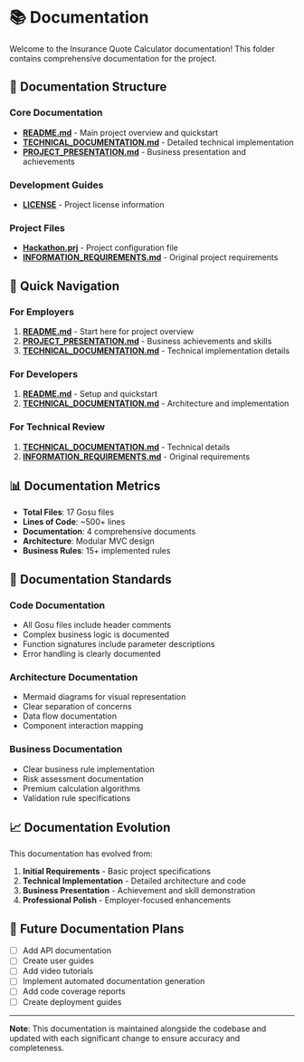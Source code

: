# 📚 Documentation

Welcome to the Insurance Quote Calculator documentation! This folder contains comprehensive documentation for the project.

## 📖 Documentation Structure

### Core Documentation
- **[README.md](../README.md)** - Main project overview and quickstart
- **[TECHNICAL_DOCUMENTATION.md](../TECHNICAL_DOCUMENTATION.md)** - Detailed technical implementation
- **[PROJECT_PRESENTATION.md](../PROJECT_PRESENTATION.md)** - Business presentation and achievements

### Development Guides
- **[LICENSE](../LICENSE)** - Project license information

### Project Files
- **[Hackathon.prj](../Hackathon.prj)** - Project configuration file
- **[INFORMATION_REQUIREMENTS.md](../INFORMATION_REQUIREMENTS.md)** - Original project requirements

## 🎯 Quick Navigation

### For Employers
1. **[README.md](../README.md)** - Start here for project overview
2. **[PROJECT_PRESENTATION.md](../PROJECT_PRESENTATION.md)** - Business achievements and skills
3. **[TECHNICAL_DOCUMENTATION.md](../TECHNICAL_DOCUMENTATION.md)** - Technical implementation details

### For Developers
1. **[README.md](../README.md)** - Setup and quickstart
2. **[TECHNICAL_DOCUMENTATION.md](../TECHNICAL_DOCUMENTATION.md)** - Architecture and implementation

### For Technical Review
1. **[TECHNICAL_DOCUMENTATION.md](../TECHNICAL_DOCUMENTATION.md)** - Technical details
2. **[INFORMATION_REQUIREMENTS.md](../INFORMATION_REQUIREMENTS.md)** - Original requirements

## 📊 Documentation Metrics

- **Total Files**: 17 Gosu files
- **Lines of Code**: ~500+ lines
- **Documentation**: 4 comprehensive documents
- **Architecture**: Modular MVC design
- **Business Rules**: 15+ implemented rules

## 🔧 Documentation Standards

### Code Documentation
- All Gosu files include header comments
- Complex business logic is documented
- Function signatures include parameter descriptions
- Error handling is clearly documented

### Architecture Documentation
- Mermaid diagrams for visual representation
- Clear separation of concerns
- Data flow documentation
- Component interaction mapping

### Business Documentation
- Clear business rule implementation
- Risk assessment documentation
- Premium calculation algorithms
- Validation rule specifications

## 📈 Documentation Evolution

This documentation has evolved from:
1. **Initial Requirements** - Basic project specifications
2. **Technical Implementation** - Detailed architecture and code
3. **Business Presentation** - Achievement and skill demonstration
4. **Professional Polish** - Employer-focused enhancements

## 🚀 Future Documentation Plans

- [ ] Add API documentation
- [ ] Create user guides
- [ ] Add video tutorials
- [ ] Implement automated documentation generation
- [ ] Add code coverage reports
- [ ] Create deployment guides

---

**Note**: This documentation is maintained alongside the codebase and updated with each significant change to ensure accuracy and completeness. 